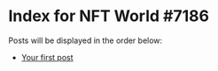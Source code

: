 # Index for NFT World #7186
Posts will be displayed in the order below:

- [Your first post](./001-first.md)

